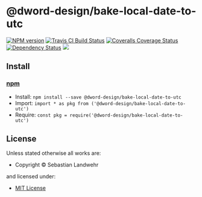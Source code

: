 <!-- TITLE/ -->

<h1>@dword-design/bake-local-date-to-utc</h1>

<!-- /TITLE -->


<!-- BADGES/ -->

<span class="badge-npmversion"><a href="https://npmjs.org/package/@dword-design/bake-local-date-to-utc" title="View this project on NPM"><img src="https://img.shields.io/npm/v/@dword-design/bake-local-date-to-utc.svg" alt="NPM version" /></a></span>
<span class="badge-travisci"><a href="http://travis-ci.org/dword-design/bake-local-date-to-utc" title="Check this project's build status on TravisCI"><img src="https://img.shields.io/travis/dword-design/bake-local-date-to-utc/master.svg" alt="Travis CI Build Status" /></a></span>
<span class="badge-coveralls"><a href="https://coveralls.io/r/dword-design/bake-local-date-to-utc" title="View this project's coverage on Coveralls"><img src="https://img.shields.io/coveralls/dword-design/bake-local-date-to-utc.svg" alt="Coveralls Coverage Status" /></a></span>
<span class="badge-daviddm"><a href="https://david-dm.org/dword-design/bake-local-date-to-utc" title="View the status of this project's dependencies on DavidDM"><img src="https://img.shields.io/david/dword-design/bake-local-date-to-utc.svg" alt="Dependency Status" /></a></span>
<span class="badge-shields"><a href="https://img.shields.io/badge/renovate-enabled-brightgreen.svg"><img src="https://img.shields.io/badge/renovate-enabled-brightgreen.svg" /></a></span>

<!-- /BADGES -->


<!-- DESCRIPTION/ -->



<!-- /DESCRIPTION -->


<!-- INSTALL/ -->

<h2>Install</h2>

<a href="https://npmjs.com" title="npm is a package manager for javascript"><h3>npm</h3></a>
<ul>
<li>Install: <code>npm install --save @dword-design/bake-local-date-to-utc</code></li>
<li>Import: <code>import * as pkg from ('@dword-design/bake-local-date-to-utc')</code></li>
<li>Require: <code>const pkg = require('@dword-design/bake-local-date-to-utc')</code></li>
</ul>

<!-- /INSTALL -->


<!-- LICENSE/ -->

<h2>License</h2>

Unless stated otherwise all works are:

<ul><li>Copyright &copy; Sebastian Landwehr</li></ul>

and licensed under:

<ul><li><a href="http://spdx.org/licenses/MIT.html">MIT License</a></li></ul>

<!-- /LICENSE -->
